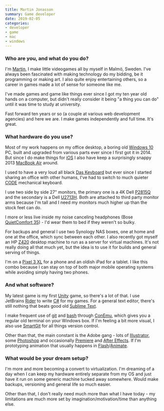 ```yaml
---
title: Martin Jonasson
summary: Game developer 
date: 2019-02-05
categories:
- developer
- game
- mac
- windows
---
```


### Who are you, and what do you do?

I'm [Martin](http://grapefrukt.com/ "Martin's website."), I make little videogames all by myself in Malmö, Sweden. I've always been fascinated with making technology do my bidding, be it programming or making art. I also quite enjoy entertaining others, so a career in games made a lot of sense for someone like me.

I've made games and game like things ever since I got my ten year old hands on a computer, but didn't really consider it being "a thing you can do" until it was time to study at university.

Fast forward ten years or so (a couple at various web development agencies) and here we are. I make games independently and full time. It's great.

### What hardware do you use?

Most of my work happens on my office desktop, a boring old [Windows 10][windows-10] PC, built and upgraded from various parts ever since I first got it in 2014. But since I do make things for [iOS][] I also have keep a surprisingly snappy 2013 [MacBook Air][macbook-air] around.

I used to have a very loud all black [Das Keyboard][das-keyboard-4] but ever since I started sharing an office with other humans, I've had to switch to much quieter [CODE][] mechanical keyboard.

I use two side by side 27" monitors, the primary one is a 4K Dell [P2815Q][] and the secondary is a Dell [U2713H][]. Both are attached to third party monitor arms because I'm tall and I need my monitors much higher up than the stock feet can do.

I more or less live inside my noise canceling headphones (Bose [QuietComfort 35][quietcomfort-35]) - I'd wear them to bed if they weren't so bulky.

For backups and general I use two Synology NAS boxes, one at home and one at the office, which sync between each other. I also recently got myself an HP [Z420][z420-workstation] desktop machine to run as a server for virtual machines. It's not really doing all that much yet, but the idea is to use it for builds and general serving of things.

I'm on a [Pixel 3 XL][pixel-3-xl] for a phone and an oldish iPad for a tablet. I like this combo because I can stay on top of both major mobile operating systems while avoiding simply having two phones.

### And what software?

My latest game is my first [Unity][] game, so there's a lot of that. I use JetBrains [Rider][] to write [C#][c-sharp] for my games. For a general text editor, there's still nothing that beats good old [Sublime Text][sublime-text].

I make frequent use of [git][] and [bash][] through [ConEmu][], which gives you a regular old terminal on your Windows box. If I'm feeling a bit more visual, I also use [SmartGit][] for all things version control.

Other than that, the main constant is the Adobe gang - lots of [Illustrator][], some [Photoshop][] and occasionally [Premiere][] and [After Effects][after-effects]. If I'm prototyping animation that usually happens in [Flash][]/[Animate][].

### What would be your dream setup?

I'm more and more becoming a convert to virtualization. I'm dreaming of a day when I can keep my hardware entirely separate from my OS and just have it run on some generic machine tucked away somewhere. Would make backups, versioning and general life so much easier.

Other than that, I don't really need much more than what I have today - my limitations are much more set by imagination/motivation/time than anything else.

[after-effects]: https://www.adobe.com/products/aftereffects.html "Motion graphics and video editing software."
[animate]: https://en.wikipedia.org/wiki/Adobe_Animate "A vector animation suite."
[bash]: http://www.gnu.org/software/bash/ "A terminal shell."
[c-sharp]: https://en.wikipedia.org/wiki/C_Sharp_(programming_language) "A compiled programming language."
[code]: https://codekeyboards.com/ "A mechanical keyboard."
[conemu]: https://conemu.github.io/ "A terminal client for Windows."
[das-keyboard-4]: https://www.daskeyboard.com/daskeyboard-4-ultimate/ "A mechanical keyboard."
[flash]: https://en.wikipedia.org/wiki/Adobe_Flash "A software and animation editor."
[git]: https://git-scm.com/ "A version control system."
[illustrator]: https://www.adobe.com/products/illustrator.html "A vector graphics editor."
[ios]: https://www.apple.com/ios/ios-16/ "A mobile operating system."
[macbook-air]: https://www.apple.com/macbook-air/ "A very thin laptop."
[p2815q]: https://www.tomshardware.com/reviews/dell-p2815q-4k-monitor,3950.html "A 28 inch 4K monitor."
[photoshop]: https://www.adobe.com/products/photoshop.html "A bitmap image editor."
[pixel-3-xl]: https://en.wikipedia.org/wiki/Pixel_3 "A 6.3 inch Android smartphone."
[premiere]: https://www.adobe.com/products/premiere.html "A video editing suite."
[quietcomfort-35]: http://web.archive.org/web/20220309113434/https://www.bose.com/en_us/products/headphones/over_ear_headphones/quietcomfort-35-wireless-ii.html "Wireless over-the-ear headphones."
[rider]: https://www.jetbrains.com/rider/ "A .NET IDE."
[smartgit]: https://www.syntevo.com/smartgit/ "A graphical Git client."
[sublime-text]: http://www.sublimetext.com/ "A coder's text editor."
[u2713h]: https://www.newegg.com/global/au-en/dell-u2713h-27-wqhd/p/N82E16824260125 "A 27 inch LED monitor."
[unity]: https://unity.com/products "A cross-platform game development tool."
[windows-10]: https://en.wikipedia.org/wiki/Windows_10 "An operating system."
[z420-workstation]: http://web.archive.org/web/20230706200349/https://support.hp.com/us-en/product/hp-z420-workstation/5225033/product-info "A tower PC."
